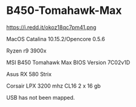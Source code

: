 # B450-Tomahawk-Max 

https://i.redd.it/okoz18qc7pm41.png

MacOS Catalina 10.15.2/Opencore 0.5.6

Ryzen r9 3900x

MSI B450 Tomahawk Max BIOS Version 7C02v1D

Asus RX 580 Strix

Corsair LPX 3200 mhz CL16 2 x 16 gb

USB has not been mapped. 
